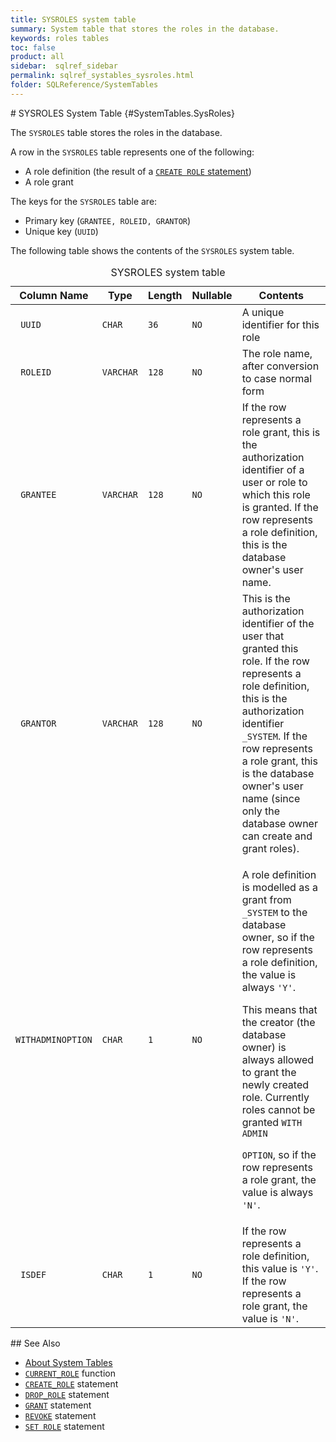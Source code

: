 ```yaml
---
title: SYSROLES system table
summary: System table that stores the roles in the database.
keywords: roles tables
toc: false
product: all
sidebar:  sqlref_sidebar
permalink: sqlref_systables_sysroles.html
folder: SQLReference/SystemTables
---
```

<section>
<div class="TopicContent" data-swiftype-index="true" markdown="1">
# SYSROLES System Table    {#SystemTables.SysRoles}

The `SYSROLES` table stores the roles in the database.

A row in the `SYSROLES` table represents one of the following:

* A role definition (the result of a [`CREATE ROLE`
  statement](sqlref_statements_createrole.html))
* A role grant

The keys for the `SYSROLES` table are:

* Primary key (`GRANTEE, ROLEID, GRANTOR`)
* Unique key (`UUID`)

The following table shows the contents of the `SYSROLES` system table.

<table>
                <caption>SYSROLES system table</caption>
                <col />
                <col />
                <col />
                <col />
                <col />
                <thead>
                    <tr>
                        <th>Column Name</th>
                        <th>Type</th>
                        <th>Length</th>
                        <th>Nullable</th>
                        <th>Contents</th>
                    </tr>
                </thead>
                <tbody>
                    <tr>
                        <td><code> UUID</code></td>
                        <td><code>CHAR</code></td>
                        <td><code>36</code></td>
                        <td><code>NO</code></td>
                        <td>A unique identifier for this role</td>
                    </tr>
                    <tr>
                        <td><code> ROLEID</code></td>
                        <td><code>VARCHAR</code></td>
                        <td><code>128</code></td>
                        <td><code>NO</code></td>
                        <td>The role name, after conversion to case normal form</td>
                    </tr>
                    <tr>
                        <td><code> GRANTEE</code></td>
                        <td><code>VARCHAR</code></td>
                        <td><code>128</code></td>
                        <td><code>NO</code></td>
                        <td>If the row represents a role grant, this is the authorization
						identifier of a user or role to which this role is granted. If the row
					represents a role definition, this is the database owner's user name.</td>
                    </tr>
                    <tr>
                        <td><code> GRANTOR</code></td>
                        <td><code>VARCHAR</code></td>
                        <td><code>128</code></td>
                        <td><code>NO</code></td>
                        <td>This is the authorization identifier of the user that granted
						this role. If the row represents a role definition, this is the authorization
						identifier <code>_SYSTEM</code>. If the row represents a role grant, this is the database
						owner's user name (since only the database owner can create and grant roles).
					</td>
                    </tr>
                    <tr>
                        <td><code>WITHADMINOPTION</code></td>
                        <td><code>CHAR</code></td>
                        <td><code>1</code></td>
                        <td><code>NO</code></td>
                        <td>
                            <p class="noSpaceAbove">A role definition is modelled as a grant from <code>_SYSTEM</code> to the
						database owner, so if the row represents a role definition, the value is always
						<code>'Y'</code>. </p>
                            <p>This means that the creator (the database owner) is always allowed
						to grant the newly created role. Currently roles cannot be granted <code>WITH ADMIN
						OPTION</code>, so if the row represents a role grant, the value is always
					<code>'N'</code>.</p>
                        </td>
                    </tr>
                    <tr>
                        <td><code> ISDEF</code></td>
                        <td><code>CHAR</code></td>
                        <td><code>1</code></td>
                        <td><code>NO</code></td>
                        <td>If the row represents a role definition, this value is
					<code>'Y'</code>. If the row represents a role grant, the value is <code>'N'</code>.</td>
                    </tr>
                </tbody>
            </table>
## See Also

* [About System Tables](sqlref_systables_intro.html)
* [`CURRENT_ROLE`](sqlref_builtinfcns_currentrole.html) function
* [`CREATE_ROLE`](sqlref_statements_createrole.html) statement
* [`DROP_ROLE`](sqlref_statements_droprole.html) statement
* [`GRANT`](sqlref_statements_grant.html) statement
* [`REVOKE`](sqlref_statements_revoke.html) statement
* [`SET ROLE`](sqlref_statements_setrole.html) statement

</div>
</section>

